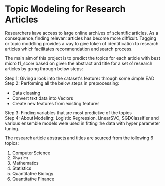 # Topic Modeling for Research Articles

Researchers have access to large online archives of scientific articles. As a consequence, finding relevant articles has become more difficult. Tagging or topic modelling provides 
a way to give token of identification to research articles which facilitates recommendation and search process.

The main aim of this project is to predict the topics for each article with best micro f1_score based on given the abstract and title for a set of research articles by going through below steps:

Step 1: Giving a look into the dataset's features through some simple EAD                                    
Step 2: Performing all the below steps in preprocessing:                                          
* Data cleaning
* Convert text data into Vectors
* Create new features from existing features    

Step 3: Finding variables that are most predictive of the topics.                                                             
Step 4: About Modeling: Logistic Regression, LinearSVC, SGDClassifier and various ensemble models were used in fitting the data with hyper parameter tuning.

The research article abstracts and titles are sourced from the following 6 topics: 
1. Computer Science
2. Physics
3. Mathematics
4. Statistics
5. Quantitative Biology
6. Quantitative Finance
